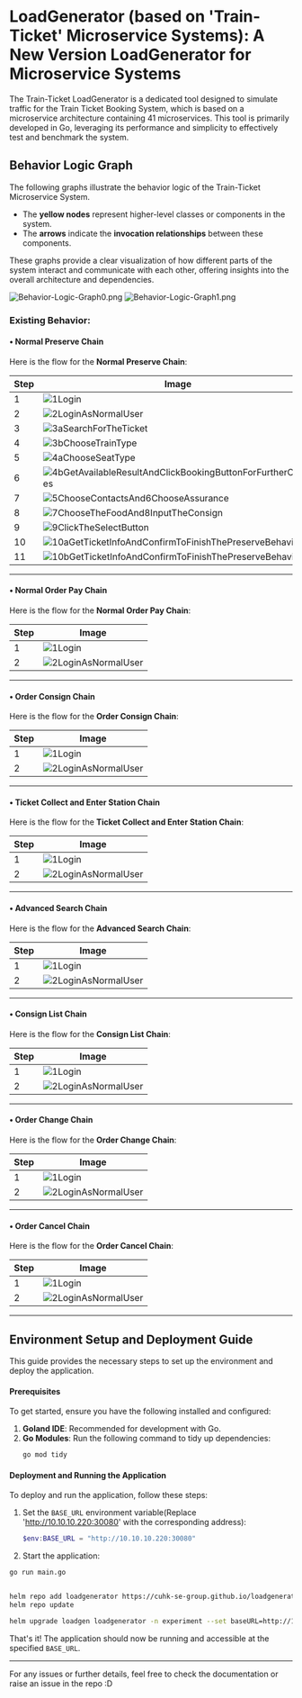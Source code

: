 

# LoadGenerator (based on 'Train-Ticket' Microservice Systems): A New Version LoadGenerator for Microservice Systems
The Train-Ticket LoadGenerator is a dedicated tool designed to simulate traffic for the Train Ticket Booking System, which is based on a microservice architecture containing 41 microservices. This tool is primarily developed in Go, leveraging its performance and simplicity to effectively test and benchmark the system.

## Behavior Logic Graph
The following graphs illustrate the behavior logic of the Train-Ticket Microservice System.

- The **yellow nodes** represent higher-level classes or components in the system.
- The **arrows** indicate the **invocation relationships** between these components.

These graphs provide a clear visualization of how different parts of the system interact and communicate with each other, offering insights into the overall architecture and dependencies.

![Behavior-Logic-Graph0.png](assest/images/Behavior-Logic-Graph0.png)
![Behavior-Logic-Graph1.png](assest/images/Behavior-Logic-Graph1.png)

### Existing Behavior:

#### • Normal Preserve Chain
Here is the flow for the **Normal Preserve Chain**:

| Step | Image                                                                                     |
|------|-------------------------------------------------------------------------------------------|
| 1    | ![1Login](assest/images/1Login.jpg)                                                      |
| 2    | ![2LoginAsNormalUser](assest/images/2LoginAsNormalUser.jpg)                              |
| 3    | ![3aSearchForTheTicket](assest/images/3aSearchForTheTicket.jpg)                          |
| 4    | ![3bChooseTrainType](assest/images/3bChooseTrainType.jpg)                                |
| 5    | ![4aChooseSeatType](assest/images/4aChooseSeatType.jpg)                                  |
| 6    | ![4bGetAvailableResultAndClickBookingButtonForFurtherChoices](assest/images/4bGetAvaliableResultAndClickBookingButtonForFurtherChoices.jpg) |
| 7    | ![5ChooseContactsAnd6ChooseAssurance](assest/images/5ChooseContactsAnd6ChooseAssurance.jpg) |
| 8    | ![7ChooseTheFoodAnd8InputTheConsign](assest/images/7ChooseTheFoodAnd8InputTheConsign.jpg) |
| 9    | ![9ClickTheSelectButton](assest/images/9ClickTheSelectBotton.jpg)                        |
| 10   | ![10aGetTicketInfoAndConfirmToFinishThePreserveBehavior0](assest/images/10aGetTicketInfoAndConfirmToFinishThePreserveBehavior0.jpg) |
| 11   | ![10bGetTicketInfoAndConfirmToFinishThePreserveBehavior1](assest/images/10bGetTicketInfoAndConfirmToFinishThePreserveBehavior1.jpg) |

---

#### • Normal Order Pay Chain
Here is the flow for the **Normal Order Pay Chain**:

| Step | Image                                                                                     |
|------|-------------------------------------------------------------------------------------------|
| 1    | ![1Login](assest/images/1Login.jpg)                                                      |
| 2    | ![2LoginAsNormalUser](assest/images/2LoginAsNormalUser.jpg)                              |

---

#### • Order Consign Chain
Here is the flow for the **Order Consign Chain**:

| Step | Image                                                                                     |
|------|-------------------------------------------------------------------------------------------|
| 1    | ![1Login](assest/images/1Login.jpg)                                                      |
| 2    | ![2LoginAsNormalUser](assest/images/2LoginAsNormalUser.jpg)                              |
---

#### • Ticket Collect and Enter Station Chain
Here is the flow for the **Ticket Collect and Enter Station Chain**:

| Step | Image                                                                                     |
|------|-------------------------------------------------------------------------------------------|
| 1    | ![1Login](assest/images/1Login.jpg)                                                      |
| 2    | ![2LoginAsNormalUser](assest/images/2LoginAsNormalUser.jpg)                              |

---

#### • Advanced Search Chain
Here is the flow for the **Advanced Search Chain**:

| Step | Image                                                                                     |
|------|-------------------------------------------------------------------------------------------|
| 1    | ![1Login](assest/images/1Login.jpg)                                                      |
| 2    | ![2LoginAsNormalUser](assest/images/2LoginAsNormalUser.jpg)                              |

---

#### • Consign List Chain
Here is the flow for the **Consign List Chain**:

| Step | Image                                                                                     |
|------|-------------------------------------------------------------------------------------------|
| 1    | ![1Login](assest/images/1Login.jpg)                                                      |
| 2    | ![2LoginAsNormalUser](assest/images/2LoginAsNormalUser.jpg)                              |

---

#### • Order Change Chain
Here is the flow for the **Order Change Chain**:

| Step | Image                                                                                     |
|------|-------------------------------------------------------------------------------------------|
| 1    | ![1Login](assest/images/1Login.jpg)                                                      |
| 2    | ![2LoginAsNormalUser](assest/images/2LoginAsNormalUser.jpg)                              |

---

#### • Order Cancel Chain
Here is the flow for the **Order Cancel Chain**:

| Step | Image                                                                                     |
|------|-------------------------------------------------------------------------------------------|
| 1    | ![1Login](assest/images/1Login.jpg)                                                      |
| 2    | ![2LoginAsNormalUser](assest/images/2LoginAsNormalUser.jpg)                              |

---

## Environment Setup and Deployment Guide
This guide provides the necessary steps to set up the environment and deploy the application.
#### Prerequisites
To get started, ensure you have the following installed and configured:
1. **Goland IDE**: Recommended for development with Go.
2. **Go Modules**: Run the following command to tidy up dependencies:
   ```bash
   go mod tidy
   ```
#### Deployment and Running the Application
To deploy and run the application, follow these steps:
1. Set the `BASE_URL` environment variable(Replace 'http://10.10.10.220:30080' with the corresponding address):
   ```powershell
   $env:BASE_URL = "http://10.10.10.220:30080"
   ```
2. Start the application:
```bash
go run main.go


helm repo add loadgenerator https://cuhk-se-group.github.io/loadgenerator
helm repo update

helm upgrade loadgen loadgenerator -n experiment --set baseURL=http://10.10.10.220:30081 --set config.threads=1
```
That's it! The application should now be running and accessible at the specified `BASE_URL`.


---

For any issues or further details, feel free to check the documentation or raise an issue in the repo :D
